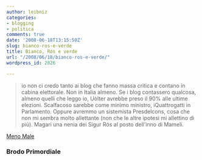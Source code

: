 ```yaml
---
author: leibniz
categories:
- blogging
- politica
comments: true
date: '2008-06-18T13:15:50Z'
slug: bianco-ros-e-verde
title: Bianco, Rós e verde
url: "/2008/06/18/bianco-ros-e-verde/"
wordpress_id: 2826

---
```

> io non ci credo tanto ai blog che fanno massa critica e contano in cabina elettorale. Non in Italia almeno. Se i blog contassero qualcosa, almeno quelli che leggo io, Uòlter avrebbe preso il 90% alle ultime elezioni. Scalfacoso sarebbe come minimo ministro, iQuattrogatti in Parlamento. Oppure avremmo un sistemista Presdelcons, cosa che non mi sembra molto allettante (non che le altre ipotesi mi allettino di più). Magari una nenia dei Sigur Rós al posto dell'inno di Mameli.


[Meno Male](http://brodoprimordiale.net/archives/2008/06/17/meno-male/)


### Brodo Primordiale
